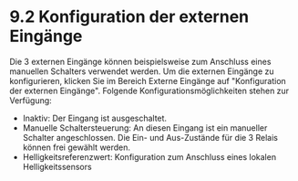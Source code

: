 # 9.2 Konfiguration der externen Eingänge

Die 3 externen Eingänge können beispielsweise zum Anschluss eines manuellen Schalters verwendet werden. Um die externen Eingänge zu konfigurieren, klicken Sie im Bereich Externe Eingänge auf "Konfiguration der externen Eingänge".
Folgende Konfigurationsmöglichkeiten stehen zur Verfügung:

- Inaktiv: Der Eingang ist ausgeschaltet.
- Manuelle Schaltersteuerung: An diesen Eingang ist ein manueller Schalter angeschlossen. Die Ein- und Aus-Zustände für die 3 Relais können frei gewählt werden.
- Helligkeitsreferenzwert: Konfiguration zum Anschluss eines lokalen Helligkeitssensors 